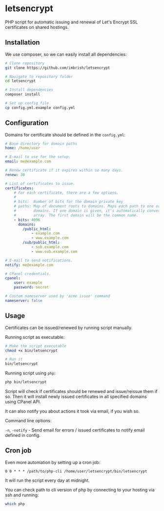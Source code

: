 # letsencrypt
PHP script for automatic issuing and renewal of Let's Encrypt SSL certificates on shared hostings.

## Installation

We use composer, so we can easily install all dependencies:

```bash
# Clone repository
git clone https://github.com/imbrish/letsencrypt

# Navigate to repository folder
cd letsencrypt

# Install dependencies
composer install

# Set up config file
cp config.yml.example config.yml
```

## Configuration

Domains for certificate should be defined in the `config.yml`:

```yml
# Base directory for domain paths
home: /home/user

# E-mail to use for the setup.
email: me@example.com

# Renew certificate if it expires within so many days.
renew: 30

# List of certificates to issue.
certificates:
    # For each certificate, there are a few options.
    #
    # bits:  Number of bits for the domain private key
    # paths: Map of document roots to domains. Maps each path to one or multiple
    #        domains. If one domain is given, it's automatically converted to an
    #        array. The first domain will be the common name.
    - bits: 4096
      domains:
        /public_html:
            - example.com
            - www.example.com
        /sub/public_html:
            - sub.example.com
            - www.sub.example.com

# E-mail to send notifications.
notify: me@example.com

# CPanel credentials.
cpanel:
    user: example
    password: secret

# Custom nameserver used by 'acme issue' command
nameserver: false
```

## Usage

Certificates can be issued/renewed by running script manually.

Running script as executable:

```bash
# Make the script executable
chmod +x bin/letsencrypt

# Run it
bin/letsencrypt
```

Running script using `php`:

```bash
php bin/letsencrypt
```

Script will check if certificates should be renewed and issue/reissue them if so.
Then it will install newly issued certificates in all specified domains using CPanel API.

It can also notify you about actions it took via email, if you wish so.

Command line options:

`-n`, `-notify` - Send email for errors / issued certificates to notify email defined in config.

## Cron job

Even more automation by setting up a cron job:

```
0 0 * * * /path/to/php-cli /home/user/letsencrypt/bin/letsencrypt
```

It will run the script every day at midnight.

You can check path to cli version of php by connecting to your hosting via ssh and running:

```bash
which php
```
